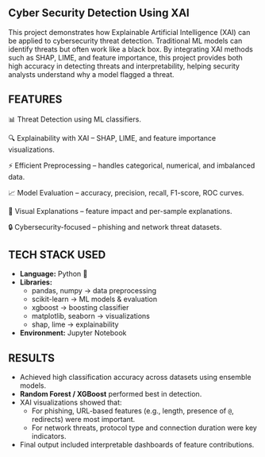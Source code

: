 ## Cyber Security Detection Using XAI

This project demonstrates how Explainable Artificial Intelligence (XAI) can be applied to cybersecurity threat detection. Traditional ML models can identify threats but often work like a black box. By integrating XAI methods such as SHAP, LIME, and feature importance, this project provides both high accuracy in detecting threats and interpretability, helping security analysts understand why a model flagged a threat.

## **FEATURES**


📊 Threat Detection using ML classifiers.

🔍 Explainability with XAI – SHAP, LIME, and feature importance visualizations.

⚡ Efficient Preprocessing – handles categorical, numerical, and imbalanced data.

📈 Model Evaluation – accuracy, precision, recall, F1-score, ROC curves.

🎨 Visual Explanations – feature impact and per-sample explanations.

🔒 Cybersecurity-focused – phishing and network threat datasets.



## **TECH STACK USED**

- **Language:** Python 🐍  
- **Libraries:**  
  - pandas, numpy → data preprocessing  
  - scikit-learn → ML models & evaluation  
  - xgboost → boosting classifier  
  - matplotlib, seaborn → visualizations  
  - shap, lime → explainability  
- **Environment:** Jupyter Notebook  



## **RESULTS**

- Achieved high classification accuracy across datasets using ensemble models.  
- **Random Forest / XGBoost** performed best in detection.  
- XAI visualizations showed that:  
  - For phishing, URL-based features (e.g., length, presence of `@`, redirects) were most important.  
  - For network threats, protocol type and connection duration were key indicators.  
- Final output included interpretable dashboards of feature contributions. 
